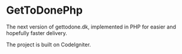 GetToDonePhp
============

The next version of gettodone.dk, implemented in PHP for easier and hopefully faster delivery.

The project is built on CodeIgniter.
